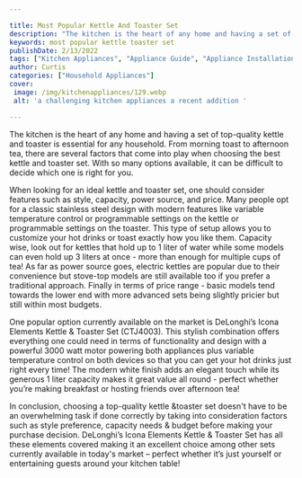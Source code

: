 ```yaml
---

title: Most Popular Kettle And Toaster Set
description: "The kitchen is the heart of any home and having a set of top-quality kettle and toaster is essential for any household. From morni...check it out to learn"
keywords: most popular kettle toaster set
publishDate: 2/13/2022
tags: ["Kitchen Appliances", "Appliance Guide", "Appliance Installation"]
author: Curtis
categories: ["Household Appliances"]
cover: 
 image: /img/kitchenappliances/129.webp
 alt: 'a challenging kitchen appliances a recent addition '

---
```


The kitchen is the heart of any home and having a set of top-quality kettle and toaster is essential for any household. From morning toast to afternoon tea, there are several factors that come into play when choosing the best kettle and toaster set. With so many options available, it can be difficult to decide which one is right for you.

When looking for an ideal kettle and toaster set, one should consider features such as style, capacity, power source, and price. Many people opt for a classic stainless steel design with modern features like variable temperature control or programmable settings on the kettle or programmable settings on the toaster. This type of setup allows you to customize your hot drinks or toast exactly how you like them. Capacity wise, look out for kettles that hold up to 1 liter of water while some models can even hold up 3 liters at once - more than enough for multiple cups of tea! As far as power source goes, electric kettles are popular due to their convenience but stove-top models are still available too if you prefer a traditional approach. Finally in terms of price range - basic models tend towards the lower end with more advanced sets being slightly pricier but still within most budgets.

One popular option currently available on the market is DeLonghi’s Icona Elements Kettle & Toaster Set (CTJ4003). This stylish combination offers everything one could need in terms of functionality and design with a powerful 3000 watt motor powering both appliances plus variable temperature control on both devices so that you can get your hot drinks just right every time! The modern white finish adds an elegant touch while its generous 1 liter capacity makes it great value all round - perfect whether you’re making breakfast or hosting friends over afternoon tea! 

In conclusion, choosing a top-quality kettle &toaster set doesn't have to be an overwhelming task if done correctly by taking into consideration factors such as style preference, capacity needs & budget before making your purchase decision. DeLonghi’s Icona Elements Kettle & Toaster Set has all these elements covered making it an excellent choice among other sets currently available in today's market – perfect whether it’s just yourself or entertaining guests around your kitchen table!
